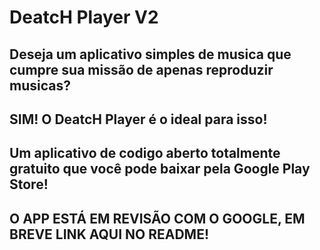 # DeatcH Player V2

<h2>Deseja um aplicativo simples de musica que cumpre sua missão de apenas reproduzir musicas?</h2>
<h2>SIM! O DeatcH Player é o ideal para isso!</h2>
<h2>Um aplicativo de codigo aberto totalmente gratuito que você pode baixar pela Google Play Store!</h2>
<h2>O APP ESTÁ EM REVISÃO COM O GOOGLE, EM BREVE LINK AQUI NO README!</h2>